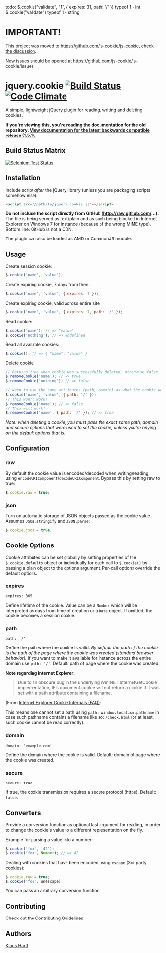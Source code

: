 todo:
$.cookie("validate", "1", { expires: 31, path: '/' }) typeof 1 - int
$.cookie("validate") typeof 1 - string

# IMPORTANT!

This project was moved to https://github.com/js-cookie/js-cookie, check [the discussion](https://github.com/carhartl/jquery-cookie/issues/349).

New issues should be opened at https://github.com/js-cookie/js-cookie/issues

# jquery.cookie [![Build Status](https://travis-ci.org/carhartl/jquery-cookie.png?branch=master)](https://travis-ci.org/carhartl/jquery-cookie) [![Code Climate](https://codeclimate.com/github/carhartl/jquery-cookie.png)](https://codeclimate.com/github/carhartl/jquery-cookie)

A simple, lightweight jQuery plugin for reading, writing and deleting cookies.

**If you're viewing this, you're reading the documentation for the old repository.
[View documentation for the latest backwards compatible release (1.5.1).](https://github.com/js-cookie/js-cookie/tree/v1.5.1)**

## Build Status Matrix

[![Selenium Test Status](https://saucelabs.com/browser-matrix/jquery-cookie.svg)](https://saucelabs.com/u/jquery-cookie)

## Installation

Include script *after* the jQuery library (unless you are packaging scripts somehow else):

```html
<script src="/path/to/jquery.cookie.js"></script>
```

**Do not include the script directly from GitHub (http://raw.github.com/...).** The file is being served as text/plain and as such being blocked
in Internet Explorer on Windows 7 for instance (because of the wrong MIME type). Bottom line: GitHub is not a CDN.

The plugin can also be loaded as AMD or CommonJS module.

## Usage

Create session cookie:

```javascript
$.cookie('name', 'value');
```

Create expiring cookie, 7 days from then:

```javascript
$.cookie('name', 'value', { expires: 7 });
```

Create expiring cookie, valid across entire site:

```javascript
$.cookie('name', 'value', { expires: 7, path: '/' });
```

Read cookie:

```javascript
$.cookie('name'); // => "value"
$.cookie('nothing'); // => undefined
```

Read all available cookies:

```javascript
$.cookie(); // => { "name": "value" }
```

Delete cookie:

```javascript
// Returns true when cookie was successfully deleted, otherwise false
$.removeCookie('name'); // => true
$.removeCookie('nothing'); // => false

// Need to use the same attributes (path, domain) as what the cookie was written with
$.cookie('name', 'value', { path: '/' });
// This won't work!
$.removeCookie('name'); // => false
// This will work!
$.removeCookie('name', { path: '/' }); // => true
```

*Note: when deleting a cookie, you must pass the exact same path, domain and secure options that were used to set the cookie, unless you're relying on the default options that is.*

## Configuration

### raw

By default the cookie value is encoded/decoded when writing/reading, using `encodeURIComponent`/`decodeURIComponent`. Bypass this by setting raw to true:

```javascript
$.cookie.raw = true;
```

### json

Turn on automatic storage of JSON objects passed as the cookie value. Assumes `JSON.stringify` and `JSON.parse`:

```javascript
$.cookie.json = true;
```

## Cookie Options

Cookie attributes can be set globally by setting properties of the `$.cookie.defaults` object or individually for each call to `$.cookie()` by passing a plain object to the options argument. Per-call options override the default options.

### expires

    expires: 365

Define lifetime of the cookie. Value can be a `Number` which will be interpreted as days from time of creation or a `Date` object. If omitted, the cookie becomes a session cookie.

### path

    path: '/'

Define the path where the cookie is valid. *By default the path of the cookie is the path of the page where the cookie was created (standard browser behavior).* If you want to make it available for instance across the entire domain use `path: '/'`. Default: path of page where the cookie was created.

**Note regarding Internet Explorer:**

> Due to an obscure bug in the underlying WinINET InternetGetCookie implementation, IE’s document.cookie will not return a cookie if it was set with a path attribute containing a filename.

(From [Internet Explorer Cookie Internals (FAQ)](http://blogs.msdn.com/b/ieinternals/archive/2009/08/20/wininet-ie-cookie-internals-faq.aspx))

This means one cannot set a path using `path: window.location.pathname` in case such pathname contains a filename like so: `/check.html` (or at least, such cookie cannot be read correctly).

### domain

    domain: 'example.com'

Define the domain where the cookie is valid. Default: domain of page where the cookie was created.

### secure

    secure: true

If true, the cookie transmission requires a secure protocol (https). Default: `false`.

## Converters

Provide a conversion function as optional last argument for reading, in order to change the cookie's value
to a different representation on the fly.

Example for parsing a value into a number:

```javascript
$.cookie('foo', '42');
$.cookie('foo', Number); // => 42
```

Dealing with cookies that have been encoded using `escape` (3rd party cookies):

```javascript
$.cookie.raw = true;
$.cookie('foo', unescape);
```

You can pass an arbitrary conversion function.

## Contributing

Check out the [Contributing Guidelines](CONTRIBUTING.md)

## Authors

[Klaus Hartl](https://github.com/carhartl)
